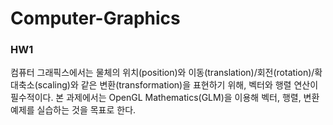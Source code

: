 # Computer-Graphics

### HW1
컴퓨터 그래픽스에서는 물체의 위치(position)와 이동(translation)/회전(rotation)/확대축소(scaling)와 같은 변환(transformation)을 표현하기 위해, 벡터와 행렬 연산이 필수적이다. 본 과제에서는 OpenGL Mathematics(GLM)을 이용해 벡터, 행렬, 변환 예제를 실습하는 것을 목표로 한다.


